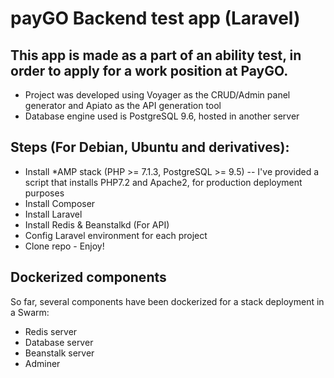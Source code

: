 # payGO Backend test app (Laravel)

## This app is made as a part of an ability test, in order to apply for a work position at PayGO. 

* Project was developed using Voyager as the CRUD/Admin panel generator and Apiato as the API generation tool
* Database engine used is PostgreSQL 9.6, hosted in another server

## Steps (For Debian, Ubuntu and derivatives):

* Install *AMP stack (PHP >= 7.1.3, PostgreSQL >= 9.5) -- I've provided a script that installs PHP7.2 and Apache2, for production deployment purposes
* Install Composer
* Install Laravel
* Install Redis & Beanstalkd (For API)
* Config Laravel environment for each project
* Clone repo - Enjoy!

## Dockerized components

So far, several components have been dockerized for a stack deployment in a Swarm:

* Redis server
* Database server
* Beanstalk server
* Adminer
